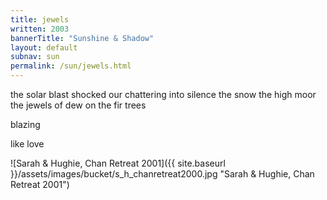 ```yaml
---
title: jewels 
written: 2003
bannerTitle: "Sunshine & Shadow" 
layout: default
subnav: sun
permalink: /sun/jewels.html
---
```


<div class="poem">
the solar blast  
shocked our chattering  
into silence  
the snow  
the high moor  
the jewels of dew  
on the fir trees


blazing


like love
</div>

![Sarah & Hughie, Chan Retreat 2001]({{ site.baseurl }}/assets/images/bucket/s_h_chanretreat2000.jpg "Sarah & Hughie, Chan Retreat 2001")

